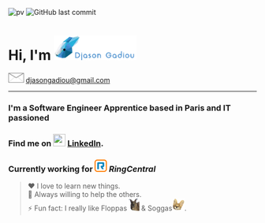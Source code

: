 [linkedin]: https://linkedin.com/in/djason-gadiou
![pv](https://pageview.vercel.app/?github_user=Magicred-1) ![GitHub last commit](https://img.shields.io/github/last-commit/Magicred-1/Portfolio_BTS)
# Hi, I'm <img height="50" src="https://raw.githubusercontent.com/Magicred-1/Magicred-1/main/asset/img/djason_gadiou_logo.png">
<img src="https://raw.githubusercontent.com/Magicred-1/Magicred-1/main/asset/img/mail_icon.jpg" height="20"> <djasongadiou@gmail.com> 
<hr>

### I'm a Software Engineer Apprentice based in Paris and IT passioned

### Find me on <img src="https://cdn-icons-png.flaticon.com/512/174/174857.png" width="25" height="25" /> [LinkedIn][linkedin].

### Currently working for <img src="https://raw.githubusercontent.com/Magicred-1/Magicred-1/main/asset/img/ringcentral_logo.png" width="25" height="25" /> ***RingCentral***

> ❤️ I love to learn new things.
 <br>👯 Always willing to help the others.<br>
 ⚡ Fun fact: I really like Floppas<img src="https://raw.githubusercontent.com/Magicred-1/Magicred-1/main/asset/img/floppa_icon.png" width="25" height="25" /> & Soggas<img src="https://raw.githubusercontent.com/Magicred-1/Magicred-1/main/asset/img/sogga_icon.png" width="25" height="25" />.

